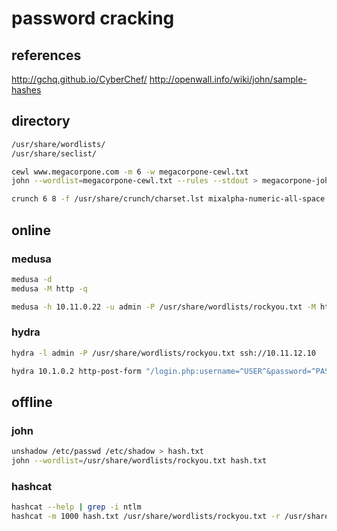 # password cracking

## references

<http://gchq.github.io/CyberChef/>
<http://openwall.info/wiki/john/sample-hashes>

## directory

```bash
/usr/share/wordlists/
/usr/share/seclist/

cewl www.megacorpone.com -m 6 -w megacorpone-cewl.txt
john --wordlist=megacorpone-cewl.txt --rules --stdout > megacorpone-john.txt

crunch 6 8 -f /usr/share/crunch/charset.lst mixalpha-numeric-all-space -o crunch.txt
```

## online

### medusa

```bash
medusa -d
medusa -M http -q

medusa -h 10.11.0.22 -u admin -P /usr/share/wordlists/rockyou.txt -M http -m DIR:/admin -T 10

```

### hydra

```bash
hydra -l admin -P /usr/share/wordlists/rockyou.txt ssh://10.11.12.10

hydra 10.1.0.2 http-post-form "/login.php:username=^USER^&password=^PASS^:Invalid Password!" -l admin -P /usr/share/wordlists/rockyou.txt -t 10 -w 30 -o hydra-http-post-form.txt
```

## offline

### john

```bash
unshadow /etc/passwd /etc/shadow > hash.txt
john --wordlist=/usr/share/wordlists/rockyou.txt hash.txt
```

### hashcat

```bash
hashcat --help | grep -i ntlm
hashcat -m 1000 hash.txt /usr/share/wordlists/rockyou.txt -r /usr/share/hashcat/rules/best64.rule
```
